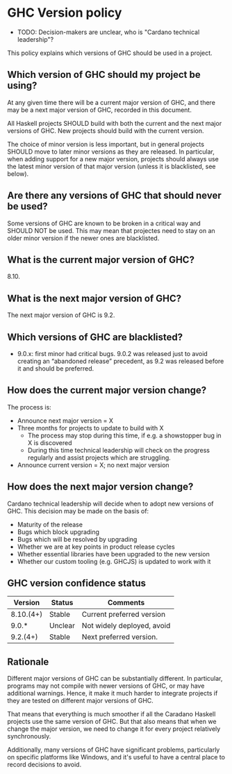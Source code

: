 # GHC Version policy

- TODO: Decision-makers are unclear, who is "Cardano technical leadership"?

This policy explains which versions of GHC should be used in a project.

## Which version of GHC should my project be using?

At any given time there will be a current major version of GHC, and there may be a next major version of GHC, recorded in this document.

All Haskell projects SHOULD build with both the current and the next major versions of GHC.
New projects should build with the current version.

The choice of minor version is less important, but in general projects SHOULD move to later minor versions as they are released. 
In particular, when adding support for a new major version, projects should always use the latest minor version of that major version (unless it is blacklisted, see below).

## Are there any versions of GHC that should never be used?

Some versions of GHC are known to be broken in a critical way and SHOULD NOT be used. 
This may mean that projectes need to stay on an older minor version if the newer ones are blacklisted.

## What is the current major version of GHC?

8.10.

## What is the next major version of GHC?

The next major version of GHC is 9.2.

## Which versions of GHC are blacklisted?

- 9.0.x: first minor had critical bugs. 9.0.2 was released just to avoid creating an “abandoned release” precedent, as 9.2 was released before it and should be preferred.

## How does the current major version change?

The process is:

- Announce next major version = X
- Three months for projects to update to build with X
    - The process may stop during this time, if e.g. a showstopper bug in X is discovered
    - During this time technical leadership will check on the progress regularly and assist projects which are struggling.
- Announce current version = X; no next major version

## How does the next major version change?

Cardano technical leadership will decide when to adopt new versions of GHC. 
This decision may be made on the basis of:

- Maturity of the release
- Bugs which block upgrading
- Bugs which will be resolved by upgrading
- Whether we are at key points in product release cycles
- Whether essential libraries have been upgraded to the new version
- Whether our custom tooling (e.g. GHCJS) is updated to work with it

## GHC version confidence status

| Version | Status | Comments |
| -- | -- | -- |
| 8.10.(4+) | Stable | Current preferred version |
| 9.0.* | Unclear | Not widely deployed, avoid |
| 9.2.(4+) | Stable | Next preferred version. |

## Rationale

Different major versions of GHC can be substantially different.
In particular, programs may not compile with newer versions of GHC, or may have additional warnings.
Hence, it make it much harder to integrate projects if they are tested on different major versions of GHC.

That means that everything is much smoother if all the Caradano Haskell projects use the same version of GHC.
But that also means that when we change the major version, we need to change it for every project relatively synchronously.

Additionally, many versions of GHC have significant problems, particularly on specific platforms like Windows, and it's useful to have a central place to record decisions to avoid.
